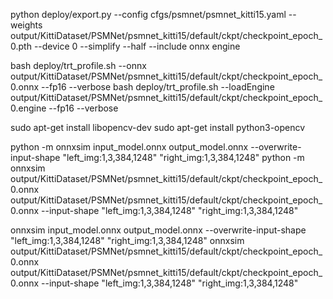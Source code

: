 python deploy/export.py --config cfgs/psmnet/psmnet_kitti15.yaml --weights output/KittiDataset/PSMNet/psmnet_kitti15/default/ckpt/checkpoint_epoch_0.pth --device 0 --simplify --half --include onnx engine

bash deploy/trt_profile.sh --onnx output/KittiDataset/PSMNet/psmnet_kitti15/default/ckpt/checkpoint_epoch_0.onnx --fp16 --verbose
bash deploy/trt_profile.sh --loadEngine output/KittiDataset/PSMNet/psmnet_kitti15/default/ckpt/checkpoint_epoch_0.engine --fp16 --verbose

sudo apt-get install libopencv-dev
sudo apt-get install python3-opencv

python -m onnxsim input_model.onnx output_model.onnx --overwrite-input-shape "left_img:1,3,384,1248" "right_img:1,3,384,1248"
python -m onnxsim output/KittiDataset/PSMNet/psmnet_kitti15/default/ckpt/checkpoint_epoch_0.onnx output/KittiDataset/PSMNet/psmnet_kitti15/default/ckpt/checkpoint_epoch_0.onnx --input-shape "left_img:1,3,384,1248" "right_img:1,3,384,1248"

onnxsim input_model.onnx output_model.onnx --overwrite-input-shape "left_img:1,3,384,1248" "right_img:1,3,384,1248"
onnxsim output/KittiDataset/PSMNet/psmnet_kitti15/default/ckpt/checkpoint_epoch_0.onnx output/KittiDataset/PSMNet/psmnet_kitti15/default/ckpt/checkpoint_epoch_0.onnx --input-shape "left_img:1,3,384,1248" "right_img:1,3,384,1248"